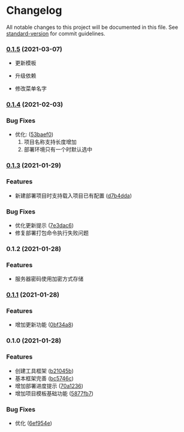 # Changelog

All notable changes to this project will be documented in this file. See [standard-version](https://github.com/conventional-changelog/standard-version) for commit guidelines.

### [0.1.5](https://github.com/BWrong/misthinTools/compare/v0.1.4...v0.1.5) (2021-03-07)


* 更新模板

* 升级依赖

* 修改菜单名字

### [0.1.4](https://github.com/BWrong/misthinTools/compare/v0.1.3...v0.1.4) (2021-02-03)


### Bug Fixes

* 优化: ([53baef0](https://github.com/BWrong/misthinTools/commit/53baef03eae4ef9336fc567fd501e4f45b48e32c))
  1. 项目名称支持长度增加
  2. 部署环境只有一个时默认选中

### [0.1.3](https://github.com/BWrong/misthinTools/compare/v0.1.2...v0.1.3) (2021-01-29)


### Features

* 新建部署项目时支持载入项目已有配置 ([d7b4dda](https://github.com/BWrong/misthinTools/commit/d7b4dda6b89a0d64511a1f45a38461da000f8b32))


### Bug Fixes

* 优化更新提示 ([7e3dac6](https://github.com/BWrong/misthinTools/commit/7e3dac6c2ba2dd3515de8ef2f6179f643740a5e9))
* 修复部署打包命令执行失败问题


### 0.1.2 (2021-01-28)


### Features

* 服务器密码使用加密方式存储

### [0.1.1](https://github.com/BWrong/misthinTools/compare/v0.1.0...v0.1.1) (2021-01-28)


### Features

* 增加更新功能 ([0bf34a8](https://github.com/BWrong/misthinTools/commit/0bf34a8af35bdd0a4a1f7ea5b70ca24afaff74b5))

### 0.1.0 (2021-01-28)


### Features

* 创建工具框架 ([b21045b](https://github.com/BWrong/misthinTools/commit/b21045bd2a8f21e6de6dd930e2cbb6ccc3805928))
* 基本框架完善 ([bc5746c](https://github.com/BWrong/misthinTools/commit/bc5746c320ca7e16f1d3dc861134ea2446a15f16))
* 增加部署进度提示 ([70a1236](https://github.com/BWrong/misthinTools/commit/70a12369d4336d9b6e8b7abb97caaa15c9450ede))
* 增加项目模板基础功能 ([5877fb7](https://github.com/BWrong/misthinTools/commit/5877fb718ec6b9243a824375900e00b5bc4f8d84))


### Bug Fixes

* 优化 ([6ef954e](https://github.com/BWrong/misthinTools/commit/6ef954ed9bfa9cee8b3a336a0c990231803f950d))
